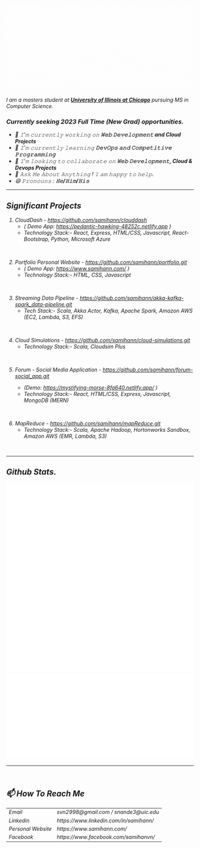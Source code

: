 ![Cover](/Images/Github_Cover.gif)


<em>I am a masters student at <a href="https://www.uic.edu/"><b> University of Illinois at Chicago</b></a> pursuing MS in Computer Science. 
<br>

### Currently seeking **2023 Full Time (New Grad)** opportunities.

- 🔭 𝙸’𝚖 𝚌𝚞𝚛𝚛𝚎𝚗𝚝𝚕𝚢 𝚠𝚘𝚛𝚔𝚒𝚗𝚐 𝚘𝚗 **𝚆𝚎𝚋 𝙳𝚎𝚟𝚎𝚕𝚘𝚙𝚖𝚎𝚗𝚝 and Cloud Projects**
- 🌱 𝙸’𝚖 𝚌𝚞𝚛𝚛𝚎𝚗𝚝𝚕𝚢 𝚕𝚎𝚊𝚛𝚗𝚒𝚗𝚐 **𝙳𝚎𝚟𝙾𝚙𝚜 𝚊𝚗𝚍 𝙲𝚘𝚖𝚙𝚎𝚝𝚒𝚝𝚒𝚟𝚎 𝙿𝚛𝚘𝚐𝚛𝚊𝚖𝚖𝚒𝚗𝚐**
- 👯 𝙸’𝚖 𝚕𝚘𝚘𝚔𝚒𝚗𝚐 𝚝𝚘 𝚌𝚘𝚕𝚕𝚊𝚋𝚘𝚛𝚊𝚝𝚎 𝚘𝚗 **𝚆𝚎𝚋 𝙳𝚎𝚟𝚎𝚕𝚘𝚙𝚖𝚎𝚗𝚝, Cloud & Devops Projects**
- 💬 𝙰𝚜𝚔 𝙼𝚎 𝙰𝚋𝚘𝚞𝚝 𝙰𝚗𝚢𝚝𝚑𝚒𝚗𝚐 ! 𝙸 𝚊𝚖 𝚑𝚊𝚙𝚙𝚢 𝚝𝚘 𝚑𝚎𝚕𝚙.
- 😄 𝙿𝚛𝚘𝚗𝚘𝚞𝚗𝚜 : **𝙷𝚎/𝙷𝚒𝚖/𝙷𝚒𝚜**

<hr />

## Significant Projects

1. CloudDash - https://github.com/samihann/clouddash
   * ( Demo App: https://pedantic-hawking-48252c.netlify.app )
   * Technology Stack:- React, Express, HTML/CSS, Javascript, React-Bootstrap, Python, Microsoft Azure

<br/>

2. Portfolio Personal Website - https://github.com/samihann/portfolio.git
   * ( Demo App: https://www.samihann.com/ )
   * Technology Stack:- HTML, CSS, Javascript

<br/>

3. Streaming Data Pipeline - https://github.com/samihann/akka-kafka-spark_data-pipeline.git
   * Tech Stack:- Scala, Akka Actor, Kafka, Apache Spark, Amazon AWS (EC2, Lambda, S3, EFS) 

<br/>

4. Cloud Simulations - https://github.com/samihann/cloud-simulations.git
   * Technology Stack:- Scala, Cloudsim Plus

<br/>

5. Forum - Social Media Application - https://github.com/samihann/forum-social_app.git

    * (Demo: https://mystifying-morse-8fa640.netlify.app/ )
    * Technology Stack:- React, HTML/CSS, Express, Javascript, MongoDB (MERN)

<br/>

6. MapReduce - https://github.com/samihann/mapReduce.git
   * Technology Stack:- Scala, Apache Hadoop, Hortonworks Sandbox, Amazon AWS (EMR, Lambda, S3) 

<br/>

<hr/>

## Github Stats.

[![Top Langs](metrics.plugin.language.svg)]()
[![Commits](metrics.plugin.isocalendar.svg)]()
<br/>
<hr/>
<br/>

## 📫 How To Reach Me

<table>
    <tbody>
        <tr>
            <td>Email</td>
            <td>svn2998@gmail.com / snande3@uic.edu</td>
        </tr>
        <tr>
            <td>Linkedin</td>
            <td>https://www.linkedin.com/in/samihann/</td>
        </tr>
        <tr>
            <td>Personal Website</td>
            <td>https://www.samihann.com/</td>
        </tr>
        <tr>
            <td>Facebook</td>
            <td>https://www.facebook.com/samihanvn/</td>
        </tr>
    </tbody>
<table>
